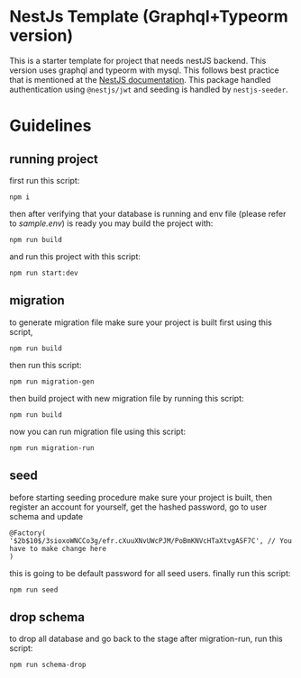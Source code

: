 # NestJs Template (Graphql+Typeorm version)

This is a starter template for project that needs nestJS backend. This version uses graphql and typeorm with mysql. This follows best practice that is mentioned at the [NestJS documentation](https://docs.nestjs.com/graphql/quick-start). This package handled authentication using `@nestjs/jwt` and seeding is handled by `nestjs-seeder`.

# Guidelines

## running project

first run this script:

`npm i`

then after verifying that your database is running and env file (please refer to _sample.env_) is ready you may build the project with:

`npm run build`

and run this project with this script:

`npm run start:dev`

## migration

to generate migration file make sure your project is built first using this script,

`npm run build`

then run this script:

`npm run migration-gen`

then build project with new migration file by running this script:

`npm run build`

now you can run migration file using this script:

`npm run migration-run`

## seed

before starting seeding procedure make sure your project is built, then register an account for yourself, get the hashed password, go to user schema and update

    @Factory(
    '$2b$10$/3sioxoWNCCo3g/efr.cXuuXNvUWcPJM/PoBmKNVcHTaXtvgASF7C', // You have to make change here
    )

this is going to be default password for all seed users.
finally run this script:

`npm run seed`

## drop schema

to drop all database and go back to the stage after migration-run, run this script:

`npm run schema-drop`
